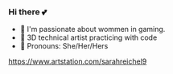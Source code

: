 ### Hi there 💕

- 💅 I'm passionate about wommen in gaming.
- 🌼 3D technical artist practicing with code 
- 💜 Pronouns: She/Her/Hers

https://www.artstation.com/sarahreichel9

<!--
**sarahlizreichel/sarahlizreichel** is a ✨ _special_ ✨ repository because its `README.md` (this file) appears on your GitHub profile.


